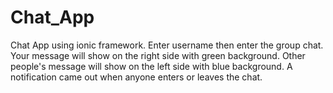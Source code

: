 # Chat_App
Chat App using ionic framework. 
Enter username then enter the group chat.
Your message will show on the right side with green background.
Other people's message will show on the left side with blue background.
A notification came out when anyone enters or leaves the chat.
